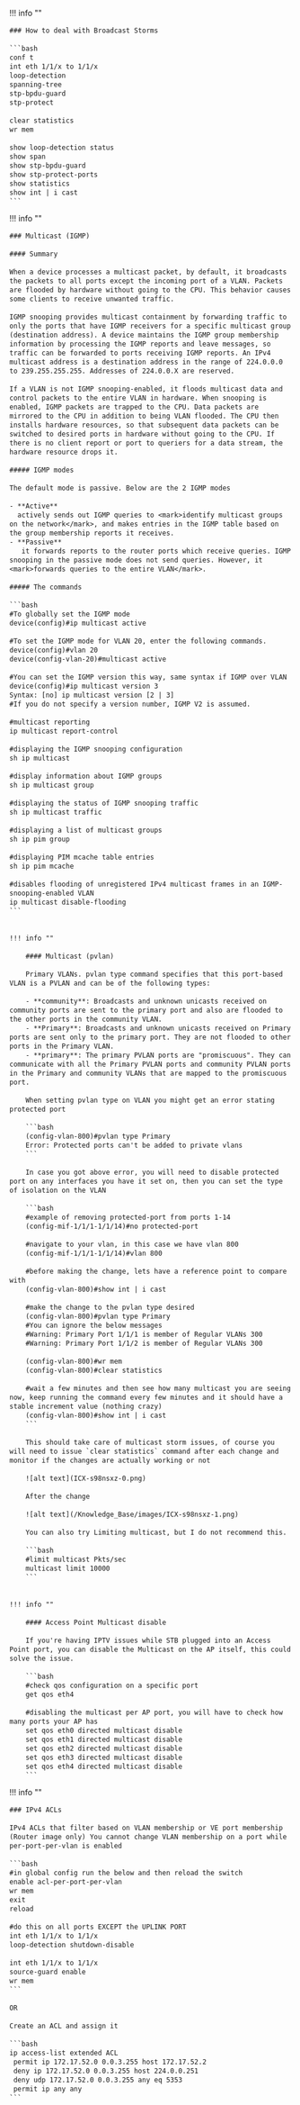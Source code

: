 !!! info ""

    ### How to deal with Broadcast Storms

    ```bash
    conf t
    int eth 1/1/x to 1/1/x
    loop-detection
    spanning-tree
    stp-bpdu-guard
    stp-protect

    clear statistics
    wr mem

    show loop-detection status
    show span
    show stp-bpdu-guard
    show stp-protect-ports
    show statistics
    show int | i cast
    ```


!!! info ""

    ### Multicast (IGMP)

    #### Summary

    When a device processes a multicast packet, by default, it broadcasts the packets to all ports except the incoming port of a VLAN. Packets are flooded by hardware without going to the CPU. This behavior causes some clients to receive unwanted traffic.

    IGMP snooping provides multicast containment by forwarding traffic to only the ports that have IGMP receivers for a specific multicast group (destination address). A device maintains the IGMP group membership information by processing the IGMP reports and leave messages, so traffic can be forwarded to ports receiving IGMP reports. An IPv4 multicast address is a destination address in the range of 224.0.0.0 to 239.255.255.255. Addresses of 224.0.0.X are reserved.

    If a VLAN is not IGMP snooping-enabled, it floods multicast data and control packets to the entire VLAN in hardware. When snooping is enabled, IGMP packets are trapped to the CPU. Data packets are mirrored to the CPU in addition to being VLAN flooded. The CPU then installs hardware resources, so that subsequent data packets can be switched to desired ports in hardware without going to the CPU. If there is no client report or port to queriers for a data stream, the hardware resource drops it.

    ##### IGMP modes
    
    The default mode is passive. Below are the 2 IGMP modes

    - **Active**
      actively sends out IGMP queries to <mark>identify multicast groups on the network</mark>, and makes entries in the IGMP table based on the group membership reports it receives.
    - **Passive**
       it forwards reports to the router ports which receive queries. IGMP snooping in the passive mode does not send queries. However, it <mark>forwards queries to the entire VLAN</mark>.

    ##### The commands

    ```bash
    #To globally set the IGMP mode
    device(config)#ip multicast active

    #To set the IGMP mode for VLAN 20, enter the following commands.
    device(config)#vlan 20
    device(config-vlan-20)#multicast active

    #You can set the IGMP version this way, same syntax if IGMP over VLAN
    device(config)#ip multicast version 3
    Syntax: [no] ip multicast version [2 | 3]
    #If you do not specify a version number, IGMP V2 is assumed.

    #multicast reporting
    ip multicast report-control

    #displaying the IGMP snooping configuration
    sh ip multicast

    #display information about IGMP groups
    sh ip multicast group

    #displaying the status of IGMP snooping traffic
    sh ip multicast traffic

    #displaying a list of multicast groups
    sh ip pim group

    #displaying PIM mcache table entries
    sh ip pim mcache

    #disables flooding of unregistered IPv4 multicast frames in an IGMP-snooping-enabled VLAN
    ip multicast disable-flooding
    ```


    !!! info ""

        #### Multicast (pvlan)

        Primary VLANs. pvlan type command specifies that this port-based VLAN is a PVLAN and can be of the following types:

        - **community**: Broadcasts and unknown unicasts received on community ports are sent to the primary port and also are flooded to the other ports in the community VLAN.
        - **Primary**: Broadcasts and unknown unicasts received on Primary ports are sent only to the primary port. They are not flooded to other ports in the Primary VLAN.
        - **primary**: The primary PVLAN ports are "promiscuous". They can communicate with all the Primary PVLAN ports and community PVLAN ports in the Primary and community VLANs that are mapped to the promiscuous port.

        When setting pvlan type on VLAN you might get an error stating protected port

        ```bash
        (config-vlan-800)#pvlan type Primary
        Error: Protected ports can't be added to private vlans
        ```

        In case you got above error, you will need to disable protected port on any interfaces you have it set on, then you can set the type of isolation on the VLAN

        ```bash
        #example of removing protected-port from ports 1-14
        (config-mif-1/1/1-1/1/14)#no protected-port
        
        #navigate to your vlan, in this case we have vlan 800
        (config-mif-1/1/1-1/1/14)#vlan 800
        
        #before making the change, lets have a reference point to compare with
        (config-vlan-800)#show int | i cast

        #make the change to the pvlan type desired
        (config-vlan-800)#pvlan type Primary
        #You can ignore the below messages
        #Warning: Primary Port 1/1/1 is member of Regular VLANs 300  
        #Warning: Primary Port 1/1/2 is member of Regular VLANs 300  

        (config-vlan-800)#wr mem
        (config-vlan-800)#clear statistics

        #wait a few minutes and then see how many multicast you are seeing now, keep running the command every few minutes and it should have a stable increment value (nothing crazy)
        (config-vlan-800)#show int | i cast
        ```

        This should take care of multicast storm issues, of course you will need to issue `clear statistics` command after each change and monitor if the changes are actually working or not
        
        ![alt text](ICX-s98nsxz-0.png)

        After the change

        ![alt text](/Knowledge_Base/images/ICX-s98nsxz-1.png)
        
        You can also try Limiting multicast, but I do not recommend this.

        ```bash
        #limit multicast Pkts/sec
        multicast limit 10000
        ```


    !!! info ""

        #### Access Point Multicast disable

        If you're having IPTV issues while STB plugged into an Access Point port, you can disable the Multicast on the AP itself, this could solve the issue.

        ```bash
        #check qos configuration on a specific port
        get qos eth4

        #disabling the multicast per AP port, you will have to check how many ports your AP has
        set qos eth0 directed multicast disable
        set qos eth1 directed multicast disable
        set qos eth2 directed multicast disable
        set qos eth3 directed multicast disable
        set qos eth4 directed multicast disable
        ```

!!! info ""

    ### IPv4 ACLs

    IPv4 ACLs that filter based on VLAN membership or VE port membership
    (Router image only) You cannot change VLAN membership on a port while per-port-per-vlan is enabled

    ```bash
    #in global config run the below and then reload the switch
    enable acl-per-port-per-vlan
    wr mem
    exit
    reload

    #do this on all ports EXCEPT the UPLINK PORT
    int eth 1/1/x to 1/1/x
    loop-detection shutdown-disable

    int eth 1/1/x to 1/1/x
    source-guard enable
    wr mem
    ```

    OR

    Create an ACL and assign it

    ```bash
    ip access-list extended ACL
     permit ip 172.17.52.0 0.0.3.255 host 172.17.52.2
     deny ip 172.17.52.0 0.0.3.255 host 224.0.0.251
     deny udp 172.17.52.0 0.0.3.255 any eq 5353
     permit ip any any
    ```

